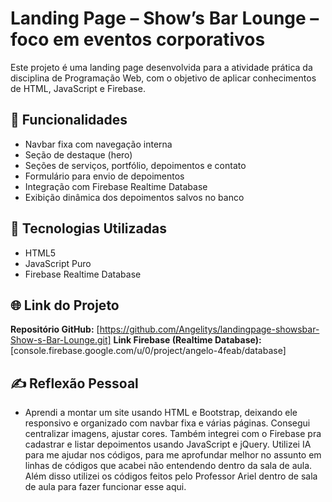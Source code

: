 # Landing Page – Show’s Bar Lounge – foco em eventos corporativos

Este projeto é uma landing page desenvolvida para a atividade prática da disciplina de Programação Web, com o objetivo de aplicar conhecimentos de HTML, JavaScript e Firebase.



## 🔧 Funcionalidades

- Navbar fixa com navegação interna
- Seção de destaque (hero)
- Seções de serviços, portfólio, depoimentos e contato
- Formulário para envio de depoimentos
- Integração com Firebase Realtime Database
- Exibição dinâmica dos depoimentos salvos no banco

## 🚀 Tecnologias Utilizadas

- HTML5
- JavaScript Puro 
- Firebase Realtime Database

## 🌐 Link do Projeto

**Repositório GitHub:** [https://github.com/Angelitys/landingpage-showsbar-Show-s-Bar-Lounge.git]
**Link Firebase (Realtime Database):** [console.firebase.google.com/u/0/project/angelo-4feab/database]

## ✍️ Reflexão Pessoal

- Aprendi a montar um site usando HTML e Bootstrap, deixando ele responsivo e organizado com navbar fixa e várias páginas. Consegui centralizar imagens, ajustar cores. Também integrei com o Firebase pra cadastrar e listar depoimentos usando JavaScript e jQuery.
Utilizei IA para me ajudar nos códigos, para me aprofundar melhor no assunto em linhas de códigos que acabei não entendendo dentro da sala de aula. Além disso utilizei os códigos feitos pelo Professor Ariel dentro de sala de aula para fazer funcionar esse aqui.
